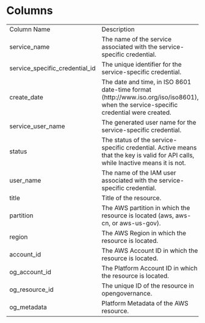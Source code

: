 # Columns  

<table>
	<tr><td>Column Name</td><td>Description</td></tr>
	<tr><td>service_name</td><td>The name of the service associated with the service-specific credential.</td></tr>
	<tr><td>service_specific_credential_id</td><td>The unique identifier for the service-specific credential.</td></tr>
	<tr><td>create_date</td><td>The date and time, in ISO 8601 date-time format (http://www.iso.org/iso/iso8601), when the service-specific credential were created.</td></tr>
	<tr><td>service_user_name</td><td>The generated user name for the service-specific credential.</td></tr>
	<tr><td>status</td><td>The status of the service-specific credential. Active means that the key is valid for API calls, while Inactive means it is not.</td></tr>
	<tr><td>user_name</td><td>The name of the IAM user associated with the service-specific credential.</td></tr>
	<tr><td>title</td><td>Title of the resource.</td></tr>
	<tr><td>partition</td><td>The AWS partition in which the resource is located (aws, aws-cn, or aws-us-gov).</td></tr>
	<tr><td>region</td><td>The AWS Region in which the resource is located.</td></tr>
	<tr><td>account_id</td><td>The AWS Account ID in which the resource is located.</td></tr>
	<tr><td>og_account_id</td><td>The Platform Account ID in which the resource is located.</td></tr>
	<tr><td>og_resource_id</td><td>The unique ID of the resource in opengovernance.</td></tr>
	<tr><td>og_metadata</td><td>Platform Metadata of the AWS resource.</td></tr>
</table>